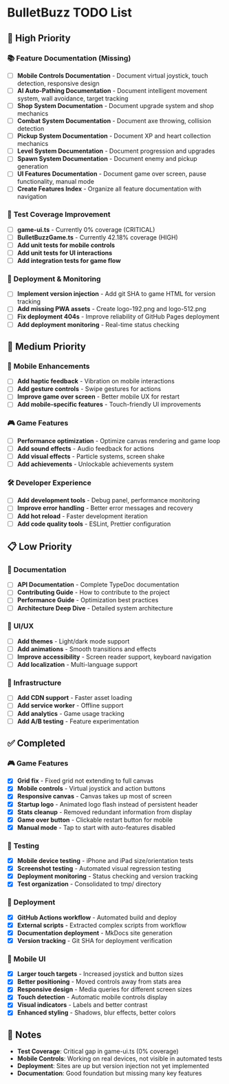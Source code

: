 # BulletBuzz TODO List

## 🎯 **High Priority**

### 📚 **Feature Documentation (Missing)**
- [ ] **Mobile Controls Documentation** - Document virtual joystick, touch detection, responsive design
- [ ] **AI Auto-Pathing Documentation** - Document intelligent movement system, wall avoidance, target tracking
- [ ] **Shop System Documentation** - Document upgrade system and shop mechanics
- [ ] **Combat System Documentation** - Document axe throwing, collision detection
- [ ] **Pickup System Documentation** - Document XP and heart collection mechanics
- [ ] **Level System Documentation** - Document progression and upgrades
- [ ] **Spawn System Documentation** - Document enemy and pickup generation
- [ ] **UI Features Documentation** - Document game over screen, pause functionality, manual mode
- [ ] **Create Features Index** - Organize all feature documentation with navigation

### 🧪 **Test Coverage Improvement**
- [ ] **game-ui.ts** - Currently 0% coverage (CRITICAL)
- [ ] **BulletBuzzGame.ts** - Currently 42.18% coverage (HIGH)
- [ ] **Add unit tests for mobile controls**
- [ ] **Add unit tests for UI interactions**
- [ ] **Add integration tests for game flow**

### 🚀 **Deployment & Monitoring**
- [ ] **Implement version injection** - Add git SHA to game HTML for version tracking
- [ ] **Add missing PWA assets** - Create logo-192.png and logo-512.png
- [ ] **Fix deployment 404s** - Improve reliability of GitHub Pages deployment
- [ ] **Add deployment monitoring** - Real-time status checking

## 🔧 **Medium Priority**

### 📱 **Mobile Enhancements**
- [ ] **Add haptic feedback** - Vibration on mobile interactions
- [ ] **Add gesture controls** - Swipe gestures for actions
- [ ] **Improve game over screen** - Better mobile UX for restart
- [ ] **Add mobile-specific features** - Touch-friendly UI improvements

### 🎮 **Game Features**
- [ ] **Performance optimization** - Optimize canvas rendering and game loop
- [ ] **Add sound effects** - Audio feedback for actions
- [ ] **Add visual effects** - Particle systems, screen shake
- [ ] **Add achievements** - Unlockable achievements system

### 🛠️ **Developer Experience**
- [ ] **Add development tools** - Debug panel, performance monitoring
- [ ] **Improve error handling** - Better error messages and recovery
- [ ] **Add hot reload** - Faster development iteration
- [ ] **Add code quality tools** - ESLint, Prettier configuration

## 📋 **Low Priority**

### 📖 **Documentation**
- [ ] **API Documentation** - Complete TypeDoc documentation
- [ ] **Contributing Guide** - How to contribute to the project
- [ ] **Performance Guide** - Optimization best practices
- [ ] **Architecture Deep Dive** - Detailed system architecture

### 🎨 **UI/UX**
- [ ] **Add themes** - Light/dark mode support
- [ ] **Add animations** - Smooth transitions and effects
- [ ] **Improve accessibility** - Screen reader support, keyboard navigation
- [ ] **Add localization** - Multi-language support

### 🔧 **Infrastructure**
- [ ] **Add CDN support** - Faster asset loading
- [ ] **Add service worker** - Offline support
- [ ] **Add analytics** - Game usage tracking
- [ ] **Add A/B testing** - Feature experimentation

## ✅ **Completed**

### 🎮 **Game Features**
- [x] **Grid fix** - Fixed grid not extending to full canvas
- [x] **Mobile controls** - Virtual joystick and action buttons
- [x] **Responsive canvas** - Canvas takes up most of screen
- [x] **Startup logo** - Animated logo flash instead of persistent header
- [x] **Stats cleanup** - Removed redundant information from display
- [x] **Game over button** - Clickable restart button for mobile
- [x] **Manual mode** - Tap to start with auto-features disabled

### 🧪 **Testing**
- [x] **Mobile device testing** - iPhone and iPad size/orientation tests
- [x] **Screenshot testing** - Automated visual regression testing
- [x] **Deployment monitoring** - Status checking and version tracking
- [x] **Test organization** - Consolidated to tmp/ directory

### 🚀 **Deployment**
- [x] **GitHub Actions workflow** - Automated build and deploy
- [x] **External scripts** - Extracted complex scripts from workflow
- [x] **Documentation deployment** - MkDocs site generation
- [x] **Version tracking** - Git SHA for deployment verification

### 📱 **Mobile UI**
- [x] **Larger touch targets** - Increased joystick and button sizes
- [x] **Better positioning** - Moved controls away from stats area
- [x] **Responsive design** - Media queries for different screen sizes
- [x] **Touch detection** - Automatic mobile controls display
- [x] **Visual indicators** - Labels and better contrast
- [x] **Enhanced styling** - Shadows, blur effects, better colors

## 📝 **Notes**

- **Test Coverage**: Critical gap in game-ui.ts (0% coverage)
- **Mobile Controls**: Working on real devices, not visible in automated tests
- **Deployment**: Sites are up but version injection not yet implemented
- **Documentation**: Good foundation but missing many key features 